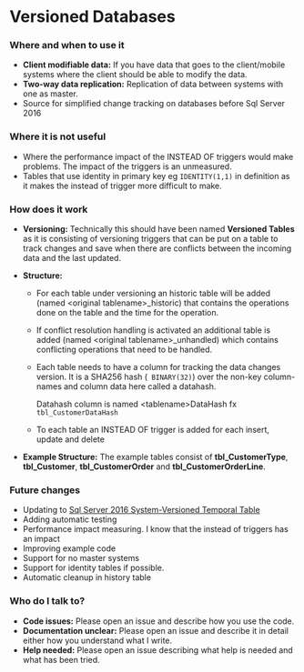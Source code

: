 # Versioned Databases #

### Where and when to use it ###

* **Client modifiable data:** If you have data that goes to the client/mobile systems where the client should be able to modify the data.
* **Two-way data replication:** Replication of data between systems with one as master.
* Source for simplified change tracking on databases before Sql Server 2016

### Where it is not useful

* Where the performance impact of the INSTEAD OF triggers would make problems. The impact of the triggers is an unmeasured.
* Tables that use identity in primary key eg ```IDENTITY(1,1)``` in definition as it makes the instead of trigger more difficult to make.

### How does it work ###

* **Versioning:** Technically this should have been named **Versioned Tables** as it is consisting of versioning triggers that can be put on a table to track changes and save when there are conflicts between the incoming data and the last updated.

* **Structure:**

  * For each table under versioning an historic table will be added (named &lt;original tablename&gt;_historic) that contains the operations done on the table and the time for the operation.

  * If conflict resolution handling is activated an additional table is added (named &lt;original tablename&gt;_unhandled) which contains conflicting operations that need to be handled.

  * Each table needs to have a column for tracking the data changes version. It is a SHA256 hash (``` BINARY(32)```) over the non-key column-names and column data here called a datahash.

    Datahash column is named &lt;tablename&gt;DataHash fx ```tbl_CustomerDataHash``` 

  * To each table an INSTEAD OF trigger is added for each insert, update and delete

* **Example Structure:** The example tables consist of **tbl_CustomerType**, **tbl_Customer**, **tbl_CustomerOrder** and **tbl_CustomerOrderLine**.

### Future changes

* Updating to [Sql Server 2016 System-Versioned Temporal Table](https://docs.microsoft.com/en-us/sql/relational-databases/tables/temporal-tables)
* Adding automatic testing
* Performance impact measuring. I know that the instead of triggers has an impact
* Improving example code
* Support for no master systems
* Support for identity tables if possible.
* Automatic cleanup in history table

### Who do I talk to? ###

* **Code issues:** Please open an issue and describe how you use the code.
* **Documentation unclear:** Please open an issue and describe it in detail either how you understand what I write.
* **Help needed:**  Please open an issue describing what help is needed and what has been tried.